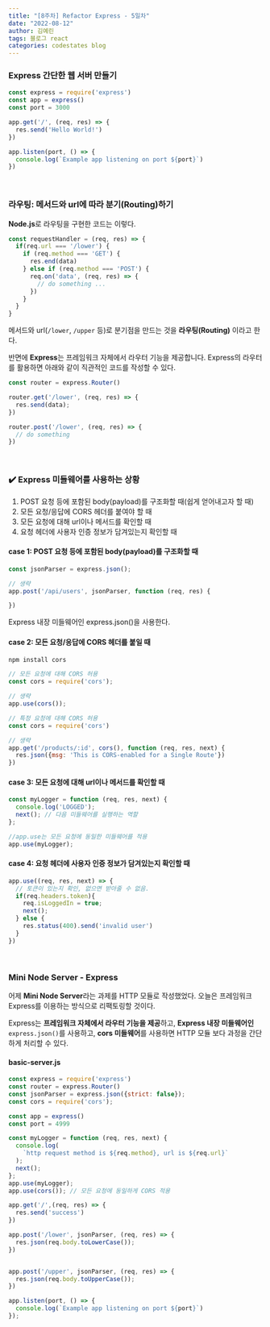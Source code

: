 ```yaml
---
title: "[8주차] Refactor Express - 5일차"
date: "2022-08-12"
author: 김예린
tags: 블로그 react
categories: codestates blog
---
```


### Express 간단한 웹 서버 만들기

```js
const express = require('express')
const app = express()
const port = 3000

app.get('/', (req, res) => {
  res.send('Hello World!')
})

app.listen(port, () => {
  console.log(`Example app listening on port ${port}`)
})
```

<br>

### 라우팅: 메서드와 url에 따라 분기(Routing)하기

**Node.js**로 라우팅을 구현한 코드는 이렇다.

```js
const requestHandler = (req, res) => {
  if(req.url === '/lower') {
    if (req.method === 'GET') {
      res.end(data)
    } else if (req.method === 'POST') {
      req.on('data', (req, res) => {
        // do something ...
      })
    }
  }
}
```

메서드와 url(`/lower`, `/upper` 등)로 분기점을 만드는 것을 **라우팅(Routing)** 이라고 한다.

반면에 **Express**는 프레임워크 자체에서 라우터 기능을 제공합니다. Express의 라우터를 활용하면 아래와 같이 직관적인 코드를 작성할 수 있다.

```js
const router = express.Router()

router.get('/lower', (req, res) => {
  res.send(data);
})

router.post('/lower', (req, res) => {
  // do something
})
```

<br>

### ✔️ Express 미들웨어를 사용하는 상황

1. POST 요청 등에 포함된 body(payload)를 구조화할 때(쉽게 얻어내고자 할 때)
2. 모든 요청/응답에 CORS 헤더를 붙여야 할 때
3. 모든 요청에 대해 url이나 메서드를 확인할 때
4. 요청 헤더에 사용자 인증 정보가 담겨있는지 확인할 때 

#### case 1: POST 요청 등에 포함된 body(payload)를 구조화할 때

```js
const jsonParser = express.json();

// 생략
app.post('/api/users', jsonParser, function (req, res) {

})
```

Express 내장 미들웨어인 express.json()을 사용한다.

#### case 2: 모든 요청/응답에 CORS 헤더를 붙일 때

```js
npm install cors
```

```js
// 모든 요청에 대해 CORS 허용
const cors = require('cors');

// 생략
app.use(cors());
```

```js
// 특정 요청에 대해 CORS 허용
const cors = require('cors')

// 생략
app.get('/products/:id', cors(), function (req, res, next) {
  res.json({msg: 'This is CORS-enabled for a Single Route'})
})
```

#### case 3: 모든 요청에 대해 url이나 메서드를 확인할 때

```js
const myLogger = function (req, res, next) {
  console.log('LOGGED');
  next(); // 다음 미들웨어를 실행하는 역할
};

//app.use는 모든 요청에 동일한 미들웨어를 적용
app.use(myLogger);
```

#### case 4: 요청 헤더에 사용자 인증 정보가 담겨있는지 확인할 때

```js
app.use((req, res, next) => {
  // 토큰이 있는지 확인, 없으면 받아줄 수 없음.
  if(req.headers.token){
    req.isLoggedIn = true;
    next();
  } else {
    res.status(400).send('invalid user')
  }
})
```

<br>

### Mini Node Server - Express

어제 **Mini Node Server**라는 과제를 HTTP 모듈로 작성했었다. 
오늘은 프레임워크 Express를 이용하는 방식으로 리팩토링할 것이다.

Express는 **프레임워크 자체에서 라우터 기능을 제공**하고, **Express 내장 미들웨어인** `express.json()`를 사용하고, **cors 미들웨어**를 사용하면 HTTP 모듈 보다 과정을 간단하게 처리할 수 있다.

#### basic-server.js

```js
const express = require('express')
const router = express.Router()
const jsonParser = express.json({strict: false});
const cors = require('cors');

const app = express()
const port = 4999

const myLogger = function (req, res, next) {
  console.log(
    `http request method is ${req.method}, url is ${req.url}`
  );
  next();
};
app.use(myLogger);
app.use(cors()); // 모든 요청에 동일하게 CORS 적용

app.get('/',(req, res) => {
  res.send('success')
})

app.post('/lower', jsonParser, (req, res) => {
  res.json(req.body.toLowerCase());
})


app.post('/upper', jsonParser, (req, res) => {
  res.json(req.body.toUpperCase());
})

app.listen(port, () => {
  console.log(`Example app listening on port ${port}`)
});
```
